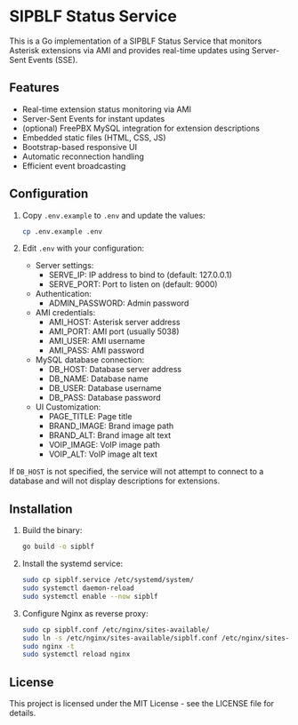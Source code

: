 # SIPBLF Status Service

This is a Go implementation of a SIPBLF Status Service that monitors
Asterisk extensions via AMI and provides real-time updates using
Server-Sent Events (SSE).

## Features

- Real-time extension status monitoring via AMI
- Server-Sent Events for instant updates
- (optional) FreePBX MySQL integration for extension descriptions
- Embedded static files (HTML, CSS, JS)
- Bootstrap-based responsive UI
- Automatic reconnection handling
- Efficient event broadcasting

## Configuration

1. Copy `.env.example` to `.env` and update the values:
   ```bash
   cp .env.example .env
   ```

2. Edit `.env` with your configuration:
   - Server settings:
     * SERVE_IP: IP address to bind to (default: 127.0.0.1)
     * SERVE_PORT: Port to listen on (default: 9000)
   - Authentication:
     * ADMIN_PASSWORD: Admin password
   - AMI credentials:
     * AMI_HOST: Asterisk server address
     * AMI_PORT: AMI port (usually 5038)
     * AMI_USER: AMI username
     * AMI_PASS: AMI password
   - MySQL database connection:
     * DB_HOST: Database server address
     * DB_NAME: Database name
     * DB_USER: Database username
     * DB_PASS: Database password
   - UI Customization:
     * PAGE_TITLE: Page title
     * BRAND_IMAGE: Brand image path
     * BRAND_ALT: Brand image alt text
     * VOIP_IMAGE: VoIP image path
     * VOIP_ALT: VoIP image alt text

If `DB_HOST` is not specified, the service will not attempt to connect to a database
and will not display descriptions for extensions.

## Installation

1. Build the binary:
   ```bash
   go build -o sipblf
   ```

2. Install the systemd service:
   ```bash
   sudo cp sipblf.service /etc/systemd/system/
   sudo systemctl daemon-reload
   sudo systemctl enable --now sipblf
   ```

3. Configure Nginx as reverse proxy:
   ```bash
   sudo cp sipblf.conf /etc/nginx/sites-available/
   sudo ln -s /etc/nginx/sites-available/sipblf.conf /etc/nginx/sites-enabled/
   sudo nginx -t
   sudo systemctl reload nginx
   ```

## License

This project is licensed under the MIT License - see the LICENSE file for details.
